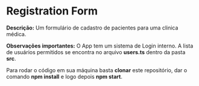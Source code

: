 # Registration Form

**Descrição:** Um formulário de cadastro de pacientes para uma clinica médica.

**Observações importantes:** O App tem um sistema de Login interno. A lista de usuários permitidos se encontra no arquivo **users.ts** dentro da pasta **src**.

Para rodar o código em sua máquina basta **clonar** este repositório, dar o comando **npm install** e logo depois **npm start**.

